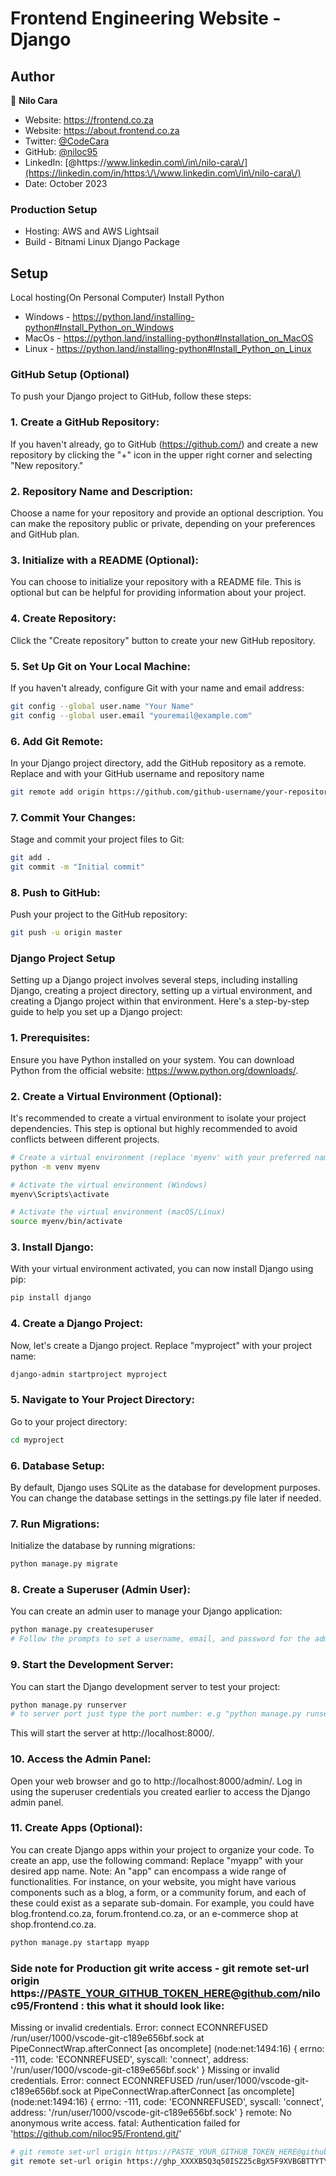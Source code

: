 # Frontend Engineering Website - Django
## Author
👤 **Nilo Cara**
<!-- ----------------------------------------------------------------------------
  * @Website     Django and Bootstrap Website - Frontend Software Engineering  
  * @framework   Django - High-level Python web framework with Bootstrap5 and Crispy Forms
  * @author      Nilo Cara - Frontend Software Engineering
  * @copyright   Copyright (c) 2023, Nilo Cara
  * @link        https://niloc95.github.io/niloc95
  * @since       v1.0
  * ---------------------------------------------------------------------------- -->
* Website: https://frontend.co.za
* Website: https://about.frontend.co.za
* Twitter: [@CodeCara](https://twitter.com/CodeCara)
* GitHub: [@niloc95](https://github.com/niloc95)
* LinkedIn: [@https:\/\/www.linkedin.com\/in\/nilo-cara\/](https://linkedin.com/in/https:\/\/www.linkedin.com\/in\/nilo-cara\/)
* Date: October 2023
### Production Setup
* Hosting: AWS and AWS Lightsail
* Build - Bitnami Linux Django Package




## Setup
Local hosting(On Personal Computer)
Install Python
* Windows - https://python.land/installing-python#Install_Python_on_Windows
* MacOs - https://python.land/installing-python#Installation_on_MacOS
* Linux - https://python.land/installing-python#Install_Python_on_Linux

### GitHub Setup (Optional)
To push your Django project to GitHub, follow these steps:

### 1. Create a GitHub Repository:
If you haven't already, go to GitHub (https://github.com/) and create a new repository by clicking the "+" icon in the upper right corner and selecting "New repository."

### 2. Repository Name and Description:
Choose a name for your repository and provide an optional description. You can make the repository public or private, depending on your preferences and GitHub plan.

### 3. Initialize with a README (Optional):
You can choose to initialize your repository with a README file. This is optional but can be helpful for providing information about your project.

### 4. Create Repository:
Click the "Create repository" button to create your new GitHub repository.

### 5. Set Up Git on Your Local Machine:
If you haven't already, configure Git with your name and email address:
```sh
git config --global user.name "Your Name"
git config --global user.email "youremail@example.com"
```
### 6. Add Git Remote:
In your Django project directory, add the GitHub repository as a remote. Replace <your-github-username> and <your-repository-name> with your GitHub username and repository name
```sh
git remote add origin https://github.com/github-username/your-repository-name.git
```
### 7. Commit Your Changes:
Stage and commit your project files to Git:
```sh
git add .
git commit -m "Initial commit"
```
### 8. Push to GitHub:
Push your project to the GitHub repository:
```sh
git push -u origin master
```
### Django Project Setup

Setting up a Django project involves several steps, including installing Django, creating a project directory, setting up a virtual environment, and creating a Django project within that environment. Here's a step-by-step guide to help you set up a Django project:

### 1. Prerequisites:
Ensure you have Python installed on your system. You can download Python from the official website: https://www.python.org/downloads/. 

### 2. Create a Virtual Environment (Optional):
It's recommended to create a virtual environment to isolate your project dependencies. This step is optional but highly recommended to avoid conflicts between different projects.
```sh
# Create a virtual environment (replace 'myenv' with your preferred name)
python -m venv myenv

# Activate the virtual environment (Windows)
myenv\Scripts\activate

# Activate the virtual environment (macOS/Linux)
source myenv/bin/activate
```
### 3. Install Django:
With your virtual environment activated, you can now install Django using pip:
```sh
pip install django
```
### 4. Create a Django Project:
Now, let's create a Django project. Replace "myproject" with your project name:
```sh
django-admin startproject myproject
```

### 5. Navigate to Your Project Directory:
Go to your project directory:
```sh
cd myproject
```
### 6. Database Setup:
By default, Django uses SQLite as the database for development purposes. You can change the database settings in the settings.py file later if needed.

### 7. Run Migrations:
Initialize the database by running migrations:
```sh
python manage.py migrate
```
### 8. Create a Superuser (Admin User):
You can create an admin user to manage your Django application:
```sh 
python manage.py createsuperuser
# Follow the prompts to set a username, email, and password for the admin user.
```
### 9. Start the Development Server:
You can start the Django development server to test your project:
```sh
python manage.py runserver 
# to server port just type the port number: e.g "python manage.py runserver 9000"
```
This will start the server at http://localhost:8000/.

### 10. Access the Admin Panel:
Open your web browser and go to http://localhost:8000/admin/. Log in using the superuser credentials you created earlier to access the Django admin panel.

### 11. Create Apps (Optional):
You can create Django apps within your project to organize your code. To create an app, use the following command:
Replace "myapp" with your desired app name.
Note: An "app" can encompass a wide range of functionalities. For instance, on your website, you might have various components such as a blog, a form, or a community forum, and each of these could exist as a separate sub-domain. For example, you could have blog.frontend.co.za, forum.frontend.co.za, or an e-commerce shop at shop.frontend.co.za.
```sh
python manage.py startapp myapp
```

### Side note for Production git write access - git remote set-url origin https://PASTE_YOUR_GITHUB_TOKEN_HERE@github.com/niloc95/Frontend : this what it should look like:

Missing or invalid credentials.
Error: connect ECONNREFUSED /run/user/1000/vscode-git-c189e656bf.sock
    at PipeConnectWrap.afterConnect [as oncomplete] (node:net:1494:16) {
  errno: -111,
  code: 'ECONNREFUSED',
  syscall: 'connect',
  address: '/run/user/1000/vscode-git-c189e656bf.sock'
}
Missing or invalid credentials.
Error: connect ECONNREFUSED /run/user/1000/vscode-git-c189e656bf.sock
    at PipeConnectWrap.afterConnect [as oncomplete] (node:net:1494:16) {
  errno: -111,
  code: 'ECONNREFUSED',
  syscall: 'connect',
  address: '/run/user/1000/vscode-git-c189e656bf.sock'
}
remote: No anonymous write access.
fatal: Authentication failed for 'https://github.com/niloc95/Frontend.git/'

```sh 
# git remote set-url origin https://PASTE_YOUR_GITHUB_TOKEN_HERE@github.com/niloc95/Frontend
git remote set-url origin https://ghp_XXXXB5Q3q50ISZ25cBgX5F9XVBGBTTYTYERER@github.com/niloc95/Frontend
```
